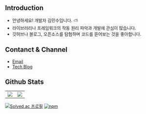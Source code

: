 ## Introduction

- 안녕하세요! 개발자 김민수입니다. ⛅️
- 라이브러리나 프레임워크의 작동 원리 파악과 개발에 관심이 많습니다.
- 깃허브나 블로그, 오픈소스를 탐험하며 코드를 뜯어보는 것을 좋아합니다.

## Contanct & Channel

- [Email](alstn113@gmail.com)
- [Tech Blog](https://alstn113.tistory.com/)

## Github Stats
<table>
  <tr>
    <td width="50%">
      <img src = "https://github-readme-stats-git-masterrstaa-rickstaa.vercel.app/api?username=alstn113&show_icons=true&hide_border=true" align="center"/>
    </td>
    <td width="50%">
      <img src = "https://github-readme-stats-git-masterrstaa-rickstaa.vercel.app/api/top-langs/?username=alstn113&layout=compact&hide_border=true&langs_count=6&hide=html,css,svelte,vue,shell" align="center"/>
    </td>
  </tr>
</table>  

[![Solved.ac 프로필](http://mazassumnida.wtf/api/mini/generate_badge?boj=alstn113)](https://solved.ac/profile/alstn113)  [![npm](https://img.shields.io/static/v1?label=npm&message=packages&color=%23CB3837)](https://www.npmjs.com/~alstn113)    

